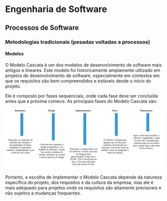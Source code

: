 # Engenharia de Software

## Processos de Software

### Metodologias tradicionais (pesadas voltadas a processos)

#### Modelos

O Modelo Cascata é um dos modelos de desenvolvimento de software mais antigos e lineares.
Este modelo foi historicamente amplamente utilizado em projetos de desenvolvimento de software, 
especialmente em contextos em que os requisitos são bem compreendidos e estáveis desde o início do projeto.

Ele é composto por fases sequenciais, onde cada fase deve ser concluída antes que a próxima comece.
As principais fases do Modelo Cascata são:

![Fases do Modelo Cascata](Screenshot%20Cascata.png)

Portanto, a escolha de implementar o Modelo Cascata depende da natureza específica do projeto, dos requisitos
e da cultura da empresa, mas ele é mais adequado para projetos onde os requisitos são altamente previsíveis
e não sujeitos a mudanças frequentes.
